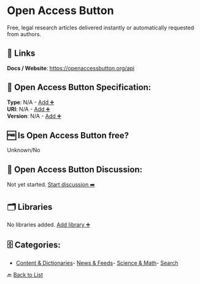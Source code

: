 # Open Access Button

Free, legal research articles delivered instantly or automatically requested from authors.

##  🔗 Links
**Docs / Website**: https://openaccessbutton.org/api

## 🧬 Open Access Button Specification:
**Type**: N/A - [Add ➕](https://github.com/apis-list/apis-list/edit/main/apis/open-access-button/open-access-button.yaml)  
**URI**: N/A - [Add ➕](https://github.com/apis-list/apis-list/edit/main/apis/open-access-button/open-access-button.yaml)  
**Version**: N/A - [Add ➕](https://github.com/apis-list/apis-list/edit/main/apis/open-access-button/open-access-button.yaml)

## 🆓 Is Open Access Button free?
 Unknown/No 

## 💬 Open Access Button Discussion:
Not yet started. [Start discussion ➡️](https://github.com/apis-list/apis-list/discussions/new)

## 🗂️ Libraries

No libraries added. [Add library ➕](https://github.com/apis-list/apis-list/edit/main/apis/open-access-button/open-access-button.yaml)    


## 🗄️ Categories:
- [Content & Dictionaries](https://github.com/apis-list/apis-list#content--dictionaries-)- [News & Feeds](https://github.com/apis-list/apis-list#news--feeds-)- [Science & Math](https://github.com/apis-list/apis-list#science--math-)- [Search](https://github.com/apis-list/apis-list#search-)

🔙  [Back to List](https://github.com/apis-list/apis-list)

